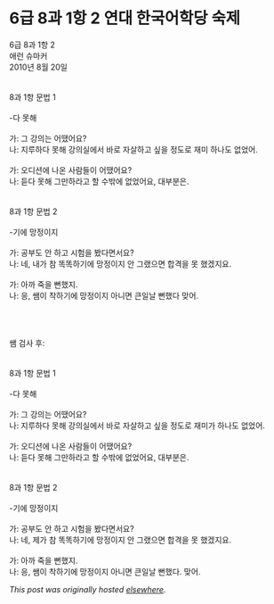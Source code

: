 # 6급 8과 1항 2 연대 한국어학당 숙제

<div>
<p>6급 8과 1항 2<br>애런 슈마커<br>2010년 8월 20일<br><br><br>8과 1항 문법 1<br><br>-다 못해<br><br>가: 그 강의는 어땠어요?<br>나: 지루하다 못해 강의실에서 바로 자살하고 싶을 정도로 재미 하나도 없었어.<br><br>가: 오디션에 나온 사람들이 어땠어요?<br>나: 듣다 못해 그만하라고 할 수밖에 없었어요, 대부분은.<br><br><br>8과 1항 문법 2<br><br>-기에 망정이지<br><br>가: 공부도 안 하고 시험을 봤다면서요?<br>나: 네, 내가 참 똑똑하기에 망정이지 안 그랬으면 합격을 못 했겠지요.<br><br>가: 아까 죽을 뻔했지.<br>나: 응, 쌤이 착하기에 망정이지 아니면 큰일날 뻔했다 맞어.</p>
<div><br></div>
<div><br></div>
<div><br></div>
<div>쌤 검사 후:</div>
<div><br></div>
<div><br></div>
<div>8과 1항 문법 1<br><br>-다 못해<br><br>가: 그 강의는 어땠어요?<br>나: 지루하다 못해 강의실에서 바로 자살하고 싶을 정도로 재미가 하나도 없었어.<br><br>가: 오디션에 나온 사람들이 어땠어요?<br>나: 듣다 못해 그만하라고 할 수밖에 없었어요, 대부분은.<br><br><br>8과 1항 문법 2<br><br>-기에 망정이지<br><br>가: 공부도 안 하고 시험을 봤다면서요?<br>나: 네, 제가 참 똑똑하기에 망정이지 안 그랬으면 합격을 못 했겠지요.<br><br>가: 아까 죽을 뻔했지.<br>나: 응, 쌤이 착하기에 망정이지 아니면 큰일날 뻔했다. 맞어.</div>
</div>


*This post was originally hosted [elsewhere](http://planspace.blogspot.com/2010/08/6-8-1-2.html).*

